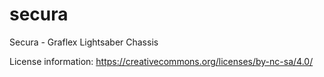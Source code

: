 # secura
Secura - Graflex Lightsaber Chassis

License information: 
https://creativecommons.org/licenses/by-nc-sa/4.0/

